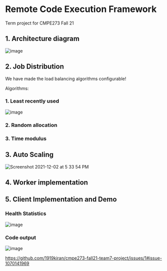 # Remote Code Execution Framework
Term project for CMPE273 Fall 21

## 1. Architecture diagram
![image](https://user-images.githubusercontent.com/18122083/144533602-04c49787-197c-4759-90d8-e8ca2285d167.png)


## 2. Job Distribution

We have made the load balancing algorithms configurable! 

Algorithms:
### 1. Least recently used
![image](https://user-images.githubusercontent.com/18122083/144533571-ea9ce97d-79f5-43fe-806a-98bf42ebe0ba.png)

### 2. Random allocation

### 3. Time modulus


## 3. Auto Scaling
![Screenshot 2021-12-02 at 5 33 54 PM](https://user-images.githubusercontent.com/51155654/144533282-b06dd749-7de2-4589-a3d0-d120aac0e3db.png)



## 4. Worker implementation


## 5. Client Implementation and Demo

### Health Statistics
![image](https://user-images.githubusercontent.com/18122083/144533030-d15147b6-66c3-4d79-8c4e-a9423ef4595a.png)

### Code output
![image](https://user-images.githubusercontent.com/18122083/144533109-f5191c41-2199-41a1-9b57-a3f5836bb2d1.png)



https://github.com/1919kiran/cmpe273-fall21-team7-project/issues/1#issue-1070141969
